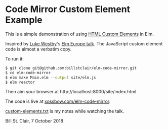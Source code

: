 # Code Mirror Custom Element Example

This is a simple demonstration of using [HTML Custom Elements](https://developer.mozilla.org/en-US/docs/Web/Web_Components/Using_custom_elements) in Elm.

Inspired by [Luke Westby](https://github.com/lukewestby)'s [Elm Europe talk](https://youtu.be/tyFe9Pw6TVE). The JavaScript custom element code is almost a verbatim copy.

To run it:

```bash
$ git clone git@github.com:billstclair/elm-code-mirror.git
$ cd elm-code-mirror
$ elm make Main.elm --output site/elm.js
$ elm reactor
```

Then aim your browser at http://localhost:8000/site/index.html

The code is live at [xossbow.com/elm-code-mirror](https://xossbow.com/elm-code-mirror/).

[custom-elements.txt](custom-elements.txt) is my notes while watching the talk.

Bill St. Clair, 7 October 2018
